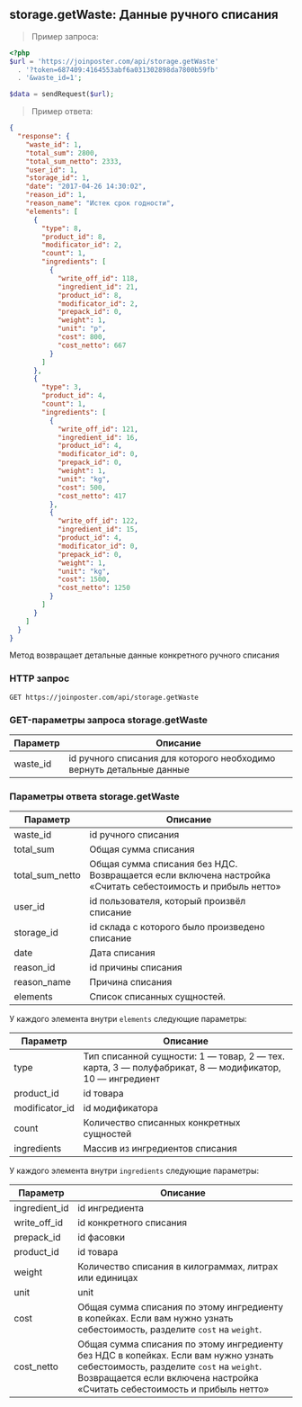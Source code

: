 ## storage.getWaste: Данные ручного списания

>  Пример запроса:

```php
<?php
$url = 'https://joinposter.com/api/storage.getWaste'
  . '?token=687409:4164553abf6a031302898da7800b59fb'
  . '&waste_id=1';

$data = sendRequest($url);
```

> Пример ответа:

```json
{
  "response": {
    "waste_id": 1,
    "total_sum": 2800,
    "total_sum_netto": 2333,
    "user_id": 1,
    "storage_id": 1,
    "date": "2017-04-26 14:30:02",
    "reason_id": 1,
    "reason_name": "Истек срок годности",
    "elements": [
      {
        "type": 8,
        "product_id": 8,
        "modificator_id": 2,
        "count": 1,
        "ingredients": [
          {
            "write_off_id": 118,
            "ingredient_id": 21,
            "product_id": 8,
            "modificator_id": 2,
            "prepack_id": 0,
            "weight": 1,
            "unit": "p",
            "cost": 800,
            "cost_netto": 667
          }
        ]
      },
      {
        "type": 3,
        "product_id": 4,
        "count": 1,
        "ingredients": [
          {
            "write_off_id": 121,
            "ingredient_id": 16,
            "product_id": 4,
            "modificator_id": 0,
            "prepack_id": 0,
            "weight": 1,
            "unit": "kg",
            "cost": 500,
            "cost_netto": 417
          },
          {
            "write_off_id": 122,
            "ingredient_id": 15,
            "product_id": 4,
            "modificator_id": 0,
            "prepack_id": 0,
            "weight": 1,
            "unit": "kg",
            "cost": 1500,
            "cost_netto": 1250
          }
        ]
      }
    ]
  }
}
```

Метод возвращает детальные данные конкретного ручного списания

### HTTP запрос

`GET https://joinposter.com/api/storage.getWaste`

### GET-параметры запроса storage.getWaste

Параметр | Описание
--------- | -----------
waste_id | id ручного списания для которого необходимо вернуть детальные данные

### Параметры ответа storage.getWaste

Параметр | Описание
--------- | -----------
waste_id | id ручного списания
total_sum | Общая сумма списания
total_sum_netto | Общая сумма списания без НДС. Возвращается если включена настройка «Считать себестоимость и прибыль нетто»
user_id | id пользователя, который произвёл списание
storage_id | id склада с которого было произведено списание
date | Дата списания
reason_id | id причины списания
reason_name | Причина списания
elements | Список списанных сущностей.

У каждого элемента внутри `elements` следующие параметры:

Параметр | Описание
--------- | -----------
type | Тип списанной сущности: 1 — товар, 2 — тех. карта, 3 — полуфабрикат, 8 — модификатор, 10 — ингредиент
product_id | id товара
modificator_id | id модификатора
count | Количество списанных конкретных сущностей
ingredients | Массив из ингредиентов списания 

У каждого элемента внутри `ingredients` следующие параметры:

Параметр | Описание
--------- | -----------
ingredient_id | id ингредиента
write_off_id | id конкретного списания
prepack_id | id фасовки
product_id | id товара
weight | Количество списания в килограммах, литрах или единицах
unit | unit | Единица измерения: kg — кг, p — шт, l — л
cost | Общая сумма списания по этому ингредиенту в копейках. Если вам нужно узнать себестоимость, разделите `cost` на `weight`.
cost_netto | Общая сумма списания по этому ингредиенту без НДС в копейках. Если вам нужно узнать себестоимость, разделите `cost` на `weight`. Возвращается если включена настройка «Считать себестоимость и прибыль нетто»
